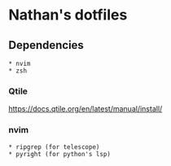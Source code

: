# Nathan's dotfiles 

## Dependencies

```
* nvim
* zsh
```

### Qtile

https://docs.qtile.org/en/latest/manual/install/

### nvim

```
* ripgrep (for telescope)
* pyright (for python's lsp)
```
